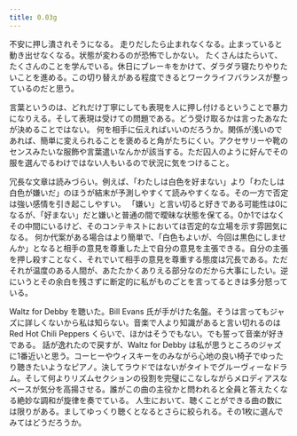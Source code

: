 ```yaml
---
title: 0.03g
---
```


不安に押し潰されそうになる。
走りだしたら止まれなくなる。止まっていると動き出せなくなる。状態が変わるのが恐怖でしかない。
たくさんはたらいて、たくさんのことを学んでいる。休日にブレーキをかけて、ダラダラ寝たりやりたいことを進める。この切り替えがある程度できるとワークライフバランスが整っているのだと思う。


言葉というのは、どれだけ丁寧にしても表現を人に押し付けるということで暴力になりえる。そして表現は受けての問題である。どう受け取るかは言ったあなたが決めることではない。
何を相手に伝えればいいのだろうか。関係が浅いのであれば、簡単に変えられることを褒めると角がたちにくい。アクセサリーや靴のセンスみたいな服飾や言葉遣いなんかが該当する。ただ囚人のように好んでその服を選んでるわけではない人もいるので状況に気をつけること。


冗長な文章は読みづらい。例えば、「わたしは白色を好まない」より「わたしは白色が嫌いだ」のほうが結末が予測しやすくて読みやすくなる。その一方で否定は強い感情を引き起こしやすい。
「嫌い」と言い切ると好きである可能性は0になるが、「好まない」だと嫌いと普通の間で曖昧な状態を保てる。0か1ではなくその中間にいるけど、そのコンテキストにおいては否定的な立場を示す雰囲気になる。
何か代案がある場合はより簡単で、「白色もよいが、今回は黒色にしませんか」となると相手の意見を尊重した上で自分の意見を主張できる。自分の主張を押し殺すことなく、それでいて相手の意見を尊重する態度は冗長である。ただそれが温度のある人間が、あたたかくありえる部分なのだから大事にしたい。逆にいうとその余白を残さずに断定的に私がものごとを言ってるときは多分怒っている。


Waltz for Debby を聴いた。Bill Evans 氏が手がけた名盤。そうは言ってもジャズに詳しくないから私は知らない。音楽で人より知識があると言い切れるのは Red Hot Chili Peppers くらいで、ほかはそうでもない。でも誓って音楽が好きである。
話が逸れたので戻すが、Waltz for Debby は私が思うところのジャズに1番近いと思う。コーヒーやウィスキーをのみながら心地の良い椅子でゆったり聴きたいようなピアノ。決してラウドではないがタイトでグルーヴィーなドラム。そして何よりリズムセクションの役割を完璧にこなしながらメロディアスなベースが気分を高揚させる。誰がこの曲の主役かと問われると全員と答えたくなる絶妙な調和が旋律を奏でている。
人生において、聴くことができる曲の数には限りがある。ましてゆっくり聴くとなるとさらに絞られる。その1枚に選んでみてはどうだろうか。